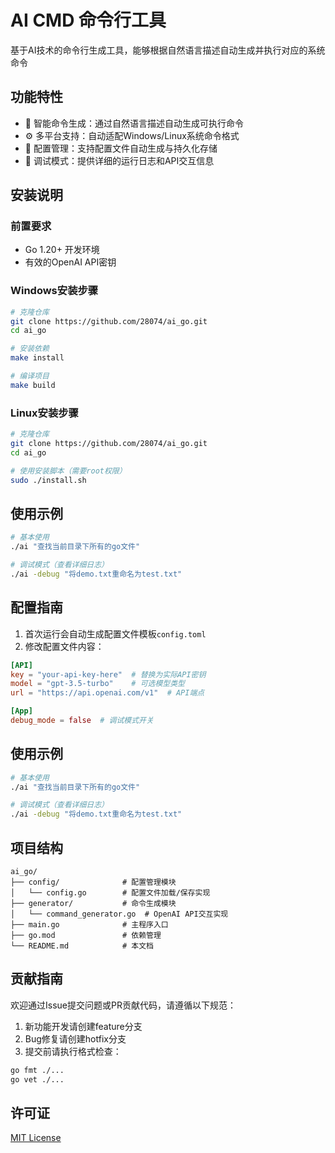 # AI CMD 命令行工具

基于AI技术的命令行生成工具，能够根据自然语言描述自动生成并执行对应的系统命令

## 功能特性

- 🚀 智能命令生成：通过自然语言描述自动生成可执行命令
- ⚙️ 多平台支持：自动适配Windows/Linux系统命令格式
- 🔧 配置管理：支持配置文件自动生成与持久化存储
- 🐞 调试模式：提供详细的运行日志和API交互信息

## 安装说明

### 前置要求
- Go 1.20+ 开发环境
- 有效的OpenAI API密钥

### Windows安装步骤
```bash
# 克隆仓库
git clone https://github.com/28074/ai_go.git
cd ai_go

# 安装依赖
make install

# 编译项目
make build
```

### Linux安装步骤
```bash
# 克隆仓库
git clone https://github.com/28074/ai_go.git
cd ai_go

# 使用安装脚本（需要root权限）
sudo ./install.sh
 ```
 
 ## 使用示例
```bash
# 基本使用
./ai "查找当前目录下所有的go文件"

# 调试模式（查看详细日志）
./ai -debug "将demo.txt重命名为test.txt"
 ```

## 配置指南

1. 首次运行会自动生成配置文件模板`config.toml`
2. 修改配置文件内容：
```toml
[API]
key = "your-api-key-here"  # 替换为实际API密钥
model = "gpt-3.5-turbo"    # 可选模型类型
url = "https://api.openai.com/v1"  # API端点

[App]
debug_mode = false  # 调试模式开关
```

## 使用示例
```bash
# 基本使用
./ai "查找当前目录下所有的go文件"

# 调试模式（查看详细日志）
./ai -debug "将demo.txt重命名为test.txt"
```

## 项目结构
```
ai_go/
├── config/              # 配置管理模块
│   └── config.go        # 配置文件加载/保存实现
├── generator/           # 命令生成模块 
│   └── command_generator.go  # OpenAI API交互实现
├── main.go              # 主程序入口
├── go.mod               # 依赖管理
└── README.md            # 本文档
```

## 贡献指南
欢迎通过Issue提交问题或PR贡献代码，请遵循以下规范：
1. 新功能开发请创建feature分支
2. Bug修复请创建hotfix分支
3. 提交前请执行格式检查：
```bash
go fmt ./...
go vet ./...
```

## 许可证
[MIT License](LICENSE)